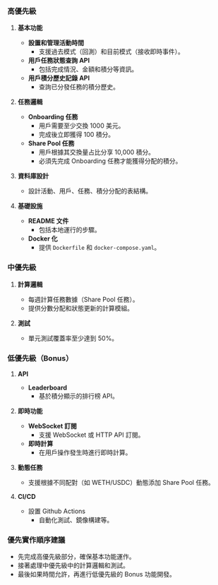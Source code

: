 ### **高優先級**

1. **基本功能**
    - **設置和管理活動時間**
        - 支援過去模式（回測）和目前模式（接收即時事件）。
    - **用戶任務狀態查詢 API**
        - 包括完成情況、金額和積分等資訊。
    - **用戶積分歷史記錄 API**
        - 查詢已分發任務的積分歷史。

2. **任務邏輯**
    - **Onboarding 任務**
        - 用戶需要至少交換 1000 美元。
        - 完成後立即獲得 100 積分。
    - **Share Pool 任務**
        - 用戶根據其交換量占比分享 10,000 積分。
        - 必須先完成 Onboarding 任務才能獲得分配的積分。

3. **資料庫設計**
    - 設計活動、用戶、任務、積分分配的表結構。

4. **基礎設施**
    - **README 文件**
        - 包括本地運行的步驟。
    - **Docker 化**
        - 提供 `Dockerfile` 和 `docker-compose.yaml`。

### **中優先級**

1. **計算邏輯**
    - 每週計算任務數據（Share Pool 任務）。
    - 提供分數分配和狀態更新的計算模組。

2. **測試**
    - 單元測試覆蓋率至少達到 50%。

### **低優先級（Bonus）**

1. **API**
    - **Leaderboard**
        - 基於積分顯示的排行榜 API。

2. **即時功能**
    - **WebSocket 訂閱**
        - 支援 WebSocket 或 HTTP API 訂閱。
    - **即時計算**
        - 在用戶操作發生時進行即時計算。

3. **動態任務**
    - 支援根據不同配對（如 WETH/USDC）動態添加 Share Pool 任務。

4. **CI/CD**
    - 設置 Github Actions
        - 自動化測試、鏡像構建等。

### **優先實作順序建議**

- 先完成高優先級部分，確保基本功能運作。
- 接著處理中優先級中的計算邏輯和測試。
- 最後如果時間允許，再進行低優先級的 Bonus 功能開發。